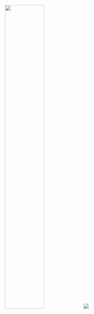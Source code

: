 <p align="center">

  <img height="50%" width="auto" src ="https://github-readme-stats.vercel.app/api/top-langs/?username=malav2364&layout=compact&hide_border=false&theme=radical&bg_color=003366&langs_count=6&hide=jupyter%20notebook,tex,css,php&exclude_repo=Pacman-AI">
  &nbsp; &nbsp; &nbsp; &nbsp; &nbsp; &nbsp; &nbsp; &nbsp;
  <img src ="https://github-readme-streak-stats.herokuapp.com?user=malav2364&theme=radical&hide_border=false&background=003366">
  <br>
</p>

<!-- <p align="center">
  <img align="left" src ="https://github-readme-stats.vercel.app/api/pin/?username=aveek-saha&repo=ytdx">
  <img align="right" src ="https://github-readme-stats.vercel.app/api/pin/?username=aveek-saha&repo=pixel-weather">
</p> -->


<!--
**Aveek-Saha/aveek-saha** is a ✨ _special_ ✨ repository because its `README.md` (this file) appears on your GitHub profile.

Here are some ideas to get you started:

- 🔭 I’m currently working on ...
- 🌱 I’m currently learning ...
- 👯 I’m looking to collaborate on ...
- 🤔 I’m looking for help with ...
- 💬 Ask me about ...
- 📫 How to reach me: ...
- 😄 Pronouns: ...
- ⚡ Fun fact: ...
-->

